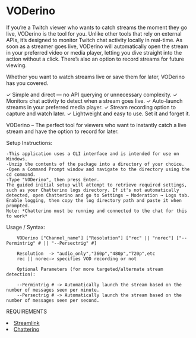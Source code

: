 # VODerino
If you’re a Twitch viewer who wants to catch streams the moment they go live, VODerino is the tool for you. Unlike other tools that rely on external APIs, it’s designed to monitor Twitch chat activity locally in real-time. As soon as a streamer goes live, VODerino will automatically open the stream in your preferred video or media player, letting you dive straight into the action without a click. There’s also an option to record streams for future viewing.

Whether you want to watch streams live or save them for later, VODerino has you covered.

   ✓ Simple and direct — no API querying or unnecessary complexity.
   ✓ Monitors chat activity to detect when a stream goes live.
   ✓ Auto-launch streams in your preferred media player.
   ✓ Stream recording option to capture and watch later.
   ✓ Lightweight and easy to use. Set it and forget it.
    
VODerino – The perfect tool for viewers who want to instantly catch a live stream and have the option to record for later.

Setup Instructions:

    -This application uses a CLI interface and is intended for use on Windows.
    -Unzip the contents of the package into a directory of your choice.
    -Open a Command Prompt window and navigate to the directory using the cd command.
    -Type "VODerino", then press Enter.
    The guided initial setup will attempt to retrieve required settings, such as your Chatterino logs directory. If it's not automatically detected, open Chatterino and go to Settings → Moderation → Logs tab. Enable logging, then copy the log directory path and paste it when prompted.
    Note: *Chatterino must be running and connected to the chat for this to work*

Usage / Syntax:

        VODerino ["Channel_name"] ["Resolution"] ["rec" || "norec"] ["--Permintrig" # || "--Persectrig" #]

        Resolution  -> "audio_only","360p","480p","720p",etc
        rec || norec-> specifies VOD recording or not

        Optional Parameters (for more targeted/alternate stream detection):

        --Permintrig # -> Automatically launch the stream based on the number of messages seen per minute.
        --Persectrig # -> Automatically launch the stream based on the number of messages seen per second.
        
REQUIREMENTS
<li class="masthead__menu-item"><a href="https://github.com/streamlink/streamlink">Streamlink</a></li>
<li class="masthead__menu-item"><a href="https://github.com/Chatterino/chatterino2">Chatterino</a></li>
